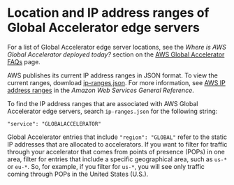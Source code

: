 # Location and IP address ranges of Global Accelerator edge servers<a name="introduction-ip-ranges"></a>

For a list of Global Accelerator edge server locations, see the *Where is AWS Global Accelerator deployed today?* section on the [ AWS Global Accelerator FAQs](https://aws.amazon.com/global-accelerator/faqs/) page\.

AWS publishes its current IP address ranges in JSON format\. To view the current ranges, download [ ip\-ranges\.json](https://ip-ranges.amazonaws.com/ip-ranges.json)\. For more information, see [AWS IP address ranges](https://docs.aws.amazon.com/general/latest/gr/aws-ip-ranges.html) in the *Amazon Web Services General Reference*\.

To find the IP address ranges that are associated with AWS Global Accelerator edge servers, search `ip-ranges.json` for the following string:

`"service": "GLOBALACCELERATOR"`

Global Accelerator entries that include `"region": "GLOBAL"` refer to the static IP addresses that are allocated to accelerators\. If you want to filter for traffic through your accelerator that comes from points of presence \(POPs\) in one area, filter for entries that include a specific geographical area, such as `us-*` or `eu-*`\. So, for example, if you filter for `us-*`, you will see only traffic coming through POPs in the United States \(U\.S\.\)\.